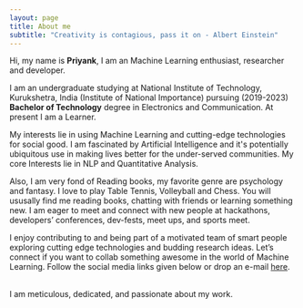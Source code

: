 ```yaml
---
layout: page
title: About me
subtitle: "Creativity is contagious, pass it on - Albert Einstein"
---
```


<div id="aboutme-section">

<p class="about-text">
<span class="fa fa-briefcase about-icon"></span>
  Hi, my name is <strong>Priyank</strong>, I am an Machine Learning enthusiast, researcher and developer.
</p>

<p class="about-text">
<span class="fa fa-graduation-cap about-icon"></span>
I am an undergraduate studying at National Institute of Technology, Kurukshetra, India (Institute of National Importance) pursuing (2019-2023) <strong>Bachelor of Technology</strong> degree in Electronics and Communication. At present I am a Learner.
</p>

<p class="about-text">
<span class="fa fa-code about-icon"></span>
My interests lie in using Machine Learning and cutting-edge technologies for social good. I am fascinated by Artificial Intelligence and it's potentially ubiquitous use in making lives better for the under-served communities. My core Interests lie in NLP and Quantitative Analysis.
</p>



<p class="about-text">
<span class="fa fa-heart about-icon"></span>
Also, I am very fond of Reading books, my favorite genre are psychology and fantasy. I love to play Table Tennis, Volleyball and Chess. You will ususally find me reading books, chatting with friends or learning something new. I am eager to meet and connect with new people at hackathons, developers’ conferences, dev-fests, meet ups, and sports meet.
</p>

<p class="about-text">
<span class="fa fa-envelope about-icon"></span>
I enjoy contributing to and being part of a motivated team of smart people exploring cutting edge technologies and budding research ideas. Let’s connect if you want to collab something awesome in the world of Machine Learning. Follow the social media links given below or drop an e-mail <a target="_blank" href="mailto:priyankkhanna2001@gmail.com">here</a>.
</p>


<br>
I am meticulous, dedicated, and passionate about my work.
